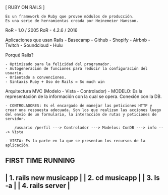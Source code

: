[ RUBY ON RAILS ]

	Es un framework de Ruby que provee módulos de producción.
	Es una serie de herramientas creada por Heinemeier Hansson.

RoR - 1.0 	/ 2005
RoR - 4.2.6 / 2016

Aplicaciones que usan Rails
	- Basecamp
	- Github
	- Shopify
	- Airbnb
	- Twitch
	- Soundcloud
	- Hulu

Porqué Rails?

	- Optimizado para la felicidad del programador.
	- Autogeneración de funciones para reducir la configuración del usuario.
	- Orientado a convenciones.
	- Sintaxis Ruby + Uso de Rails = So much win

Arquitectura MVC
(Modelo - Vista - Controlador)
	- MODELO: Es la representación de la información con la cual se opera.
	 		  Conexión con la DB.

	- CONTROLADORES: Es el encargado de manejar las peticiones HTTP y crear una respuesta adecuada. Son los que realizan las acciones luego del envío de un formulario, la interacción de rutas y peticiones de servidor.

		/usuario /perfil ---> Controlador ---> Modelos: ConDB ---> info ---> Vista

	- VISTA: Es la parte en la que se presentan los recursos de la aplicación.

FIRST TIME RUNNING
----------------------------
|	1. rails new musicapp  |
|	2. cd musicapp		   |
|	3. ls -a 			   |
|	4. rails server		   |
----------------------------

